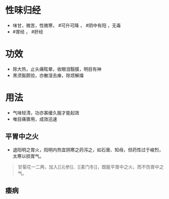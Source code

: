# 性味归经
- 味甘，微苦，性微寒， #可升可降 ， #阴中有阳  ，无毒
-  #胃经  ， #肝经
# 功效
- 除大热，止头痛眩晕，收眼泪翳膜，明目有神
- 黑须鬓颇验，亦散湿去瘅，除烦解燥
# 用法
- 气味轻清，功亦甚缓久服才能起效
- 唯目痛骤用，成效迅速
## 平胃中之火
- 退阳明之胃火，阳明内热宜阴寒之药泻之，如石膏、知母，但药性过于峻烈，太寒以损胃气。
>甘菊花一二两，加入[[元参]]、[[麦门冬]]，既能平胃中之火，而不伤胃中之气。
## 痿病
